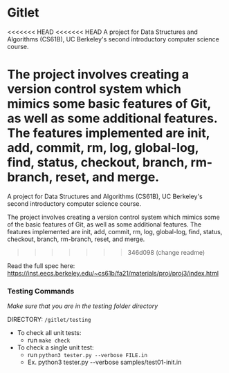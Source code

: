# Gitlet

<<<<<<< HEAD
<<<<<<< HEAD
A project for Data Structures and Algorithms (CS61B), UC Berkeley's second introductory computer science course.

The project involves creating a version control system which mimics some basic features of Git, as well as some additional features. The features implemented are init, add, commit, rm, log, global-log, find, status, checkout, branch, rm-branch, reset, and merge.
=======
A project for Data Structures and Algorithms (CS61B), UC Berkeley's second introductory computer science course.

The project involves creating a version control system which mimics some of the basic features of Git, as well as some additional features. The features implemented are init, add, commit, rm, log, global-log, find, status, checkout, branch, rm-branch, reset, and merge.
>>>>>>> 346d098 (change readme)

Read the full spec here: https://inst.eecs.berkeley.edu/~cs61b/fa21/materials/proj/proj3/index.html

### Testing Commands
*Make sure that you are in the testing folder directory*

DIRECTORY: `/gitlet/testing`
- To check all unit tests:
  - run `make check`
- To check a single unit test:
  - run `python3 tester.py --verbose FILE.in`
  - Ex. python3 tester.py --verbose samples/test01-init.in
